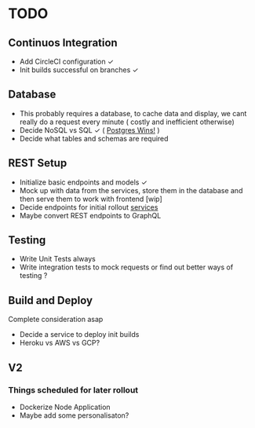 # TODO

## Continuos Integration

- Add CircleCI configuration ✓
- Init builds successful on branches ✓

## Database

- This probably requires a database, to cache data and display, we cant really do a request every minute ( costly and inefficient otherwise)
- Decide NoSQL vs SQL ✓ ( [Postgres Wins!](https://www.databaselabs.io/blog/Should-I-use-SQL-or-NoSQL) )
- Decide what tables and schemas are required

## REST Setup

- Initialize basic endpoints and models  ✓
- Mock up with data from the services, store them in the database and then serve them to work with frontend [wip]
- Decide endpoints for initial rollout [services](#services_list)
- Maybe convert REST endpoints to GraphQL

## Testing

- Write Unit Tests always
- Write integration tests to mock requests or find out better ways of testing ?

## Build and Deploy

 Complete consideration asap
- Decide a service to deploy init builds
- Heroku vs AWS vs GCP?

## V2

### Things scheduled for later rollout

- Dockerize Node Application
- Maybe add some personalisaton?